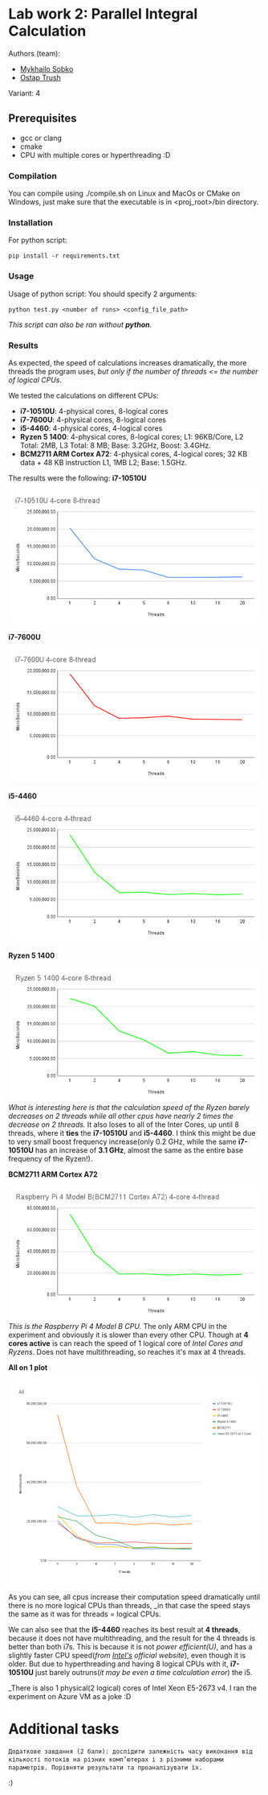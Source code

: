 # Lab work 2: Parallel Integral Calculation
Authors (team):
- [Mykhailo Sobko](https://github.com/MykhailoSobko)
- [Ostap Trush](https://github.com/Adeon18)

Variant: 4
## Prerequisites

- gcc or clang
- cmake
- CPU with multiple cores or hyperthreading :D

### Compilation
You can compile using ./compile.sh on Linux and MacOs or CMake on Windows, just make sure that the executable is in <proj_root>/bin directory.

### Installation

For python script:
```
pip install -r requirements.txt
```

### Usage

Usage of python script:
You should specify 2 arguments:

```
python test.py <number of runs> <config_file_path>
```
_This script can also be ran without **python**._

### Results

As expected, the speed of calculations increases dramatically, the more threads the program uses, _but only if the number of threads <= the number of logical CPUs_.

We tested the calculations on different CPUs:
- **i7-10510U**: 4-physical cores, 8-logical cores
- **i7-7600U**: 4-physical cores, 8-logical cores
- **i5-4460**: 4-physical cores, 4-logical cores
- **Ryzen 5 1400**: 4-physical cores, 8-logical cores; L1: 96KB/Core, L2 Total: 2MB, L3 Total: 8 MB; Base: 3.2GHz, Boost: 3.4GHz.
- **BCM2711 ARM Cortex A72**: 4-physical cores, 4-logical cores; 32 KB data + 48 KB instruction L1, 1MB L2; Base: 1.5GHz.

The results were the following:
**i7-10510U**

![i7-10510U](./img/i7-10510U.png)

**i7-7600U**

![i7-7600U](./img/i7-7600U.png)

**i5-4460**

![i5-4460](./img/i5-4460.png)

**Ryzen 5 1400**

![ryzen-5-1400](./img/Ryzen_5_1400.png)
_What is interesting here is that the calculation speed of the Ryzen barely decreases on 2 threads while all other cpus have nearly 2 times the decrease on 2 threads._ It also loses to all of the Inter Cores, up until 8 threads, where it **ties** the **i7-10510U** and **i5-4460**. I think this might be due to very small boost frequency increase(only 0.2 GHz, while the same **i7-10510U** has an increase of **3.1 GHz**, almost the same as the entire base frequency of the Ryzen!).

**BCM2711 ARM Cortex A72**

![bcm2711](./img/BCM2711.png)
_This is the Raspberry Pi 4 Model B CPU._ The only ARM CPU in the experiment and obviously it is slower than every other CPU. Though at **4 cores active** is can reach the speed of 1 logical core of _Intel Cores and Ryzens_. Does not have multithreading, so reaches it's max at 4 threads.

**All on 1 plot**

![dead](./img/all_cpus.png)

As you can see, all cpus increase their computation speed dramatically until there is no more logical CPUs than threads, _in that case the speed stays the same as it was for threads = logical CPUs.

We can also see that the **i5-4460** reaches its best result at **4 threads**, because it does not have multithreading, and the result for the 4 threads is better than both i7s. This is because it is not _power efficient(U)_, and has a slightly faster CPU speed(_from [Intel's](https://www.intel.com) official website_), even though it is older. But due to hyperthreading and having 8 logical CPUs with it, **i7-10510U** just barely outruns(_it may be even a time calculation error_) the i5.

_There is also 1 physical(2 logical) cores of Intel Xeon E5-2673 v4. I ran the experiment on Azure VM as a joke :D

# Additional tasks

```
Додаткове завдання (2 бали): дослідити залежність часу виконання від кількості потоків на різних комп’ютерах і з різними наборами параметрів. Порівняти результати та проаналізувати їх. 
```

:)
